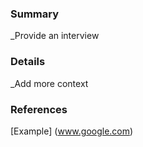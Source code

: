 ### Summary
_Provide an interview

### Details
_Add more context

### References
[Example] (www.google.com)

